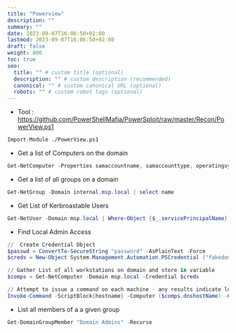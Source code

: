 ```yaml
---
title: "Powerview"
description: ""
summary: ""
date: 2023-09-07T16:06:50+02:00
lastmod: 2023-09-07T16:06:50+02:00
draft: false
weight: 800
toc: true
seo:
  title: "" # custom title (optional)
  description: "" # custom description (recommended)
  canonical: "" # custom canonical URL (optional)
  robots: "" # custom robot tags (optional)
---
```


- Tool :
https://github.com/PowerShellMafia/PowerSploit/raw/master/Recon/PowerView.ps1

```sh
Import-Module ./PowerView.ps1
```


- Get a list of Computers on the domain
```powershell
Get-NetComputer -Properties samaccountname, samaccounttype, operatingsystem
```

- Get a list of all groups on a domain
```powershell
Get-NetGroup -Domain internal.msp.local | select name
```

- Get List of Kerbroastable Users
```powershell
Get-NetUser -Domain msp.local | Where-Object {$_.servicePrincipalName} | select name, samaccountname, serviceprincipalname | Export-CSV -NoTypeInformation kerberoastable.csv
```

- Find Local Admin Access
```powershell
//  Create Credential Object
$passwd = ConvertTo-SecureString "password" -AsPlainText -Force
$creds = New-Object System.Management.Automation.PSCredential ("fakedomain\user", $passwd)

// Gather List of all workstations on domain and store in variable
$comps = Get-NetComputer -Domain msp.local -Credential $creds

// Attempt to issue a command on each machine - any results indicate local admin on that machine
Invoke-Command -ScriptBlock{hostname} -Computer ($comps.dnshostName) -Credential $creds -ErrorAction SilentlyContinue
```

- List all members of a a given group
```powershell
Get-DomainGroupMember "Domain Admins" -Recurse
```